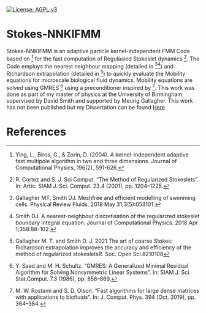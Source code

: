 
[![License: AGPL v3](https://img.shields.io/badge/License-AGPL_v3-blue.svg)](https://www.gnu.org/licenses/agpl-3.0)

# Stokes-NNKIFMM

Stokes-NNKIFMM is an adaptive particle kernel-independent FMM Code based on [^1] for the fast computation of Regulasied Stokeslet dynamics [^2]. 
The Code employs the nearest neighbour mapping (detailed in [^3][^4]) and Richardson extrapolation (detailed in [^5]) to quickly evaluate the Mobility equations for microscale biological fluid dynamics.
Mobility equations are solved using GMRES [^6] using a preconditioner inspired by [^7].
This work was done as part of my master of physics at the University of Birmingham supervised by David Smith and supported by Meurig Gallagher. This work has not been published but my Dissertation can be found [Here](https://www.github.com/Walkersb101/Dissertation)


# References
[^1]: Ying, L., Biros, G., & Zorin, D. (2004). A kernel-independent adaptive fast multipole algorithm in two and three dimensions. Journal of Computational Physics, 196(2), 591-626.
[^2]: R. Cortez and S. J. Sci Comput. “The Method of Regularized Stokeslets”. In: Artic. SIAM J. Sci. Comput. 23.4 (2001), pp. 1204–1225.
[^3]: Gallagher MT, Smith DJ. Meshfree and efficient modelling of swimming cells. Physical Review Fluids. 2018 May 31;3(5):053101.
[^4]: Smith DJ. A nearest-neighbour discretisation of the regularized stokeslet boundary integral equation. Journal of Computational Physics. 2018 Apr 1;358:88-102.
[^5]: Gallagher M. T. and Smith D. J. 2021 The art of coarse Stokes: Richardson extrapolation improves the accuracy and efficiency of the method of regularized stokesletsR. Soc. Open Sci.8210108
[^6]: Y. Saad and M. H. Schultz. “GMRES: A Generalized Minimal Residual Algorithm for Solving Nonsymmetric Linear Systems”. In: SIAM J. Sci. Stat.Comput. 7.3 (1986), pp. 856–869.
[^7]: M. W. Rostami and S. D. Olson. “Fast algorithms for large dense matrices with applications to biofluids”. In: J. Comput. Phys. 394 (Oct. 2019), pp. 364–384.
